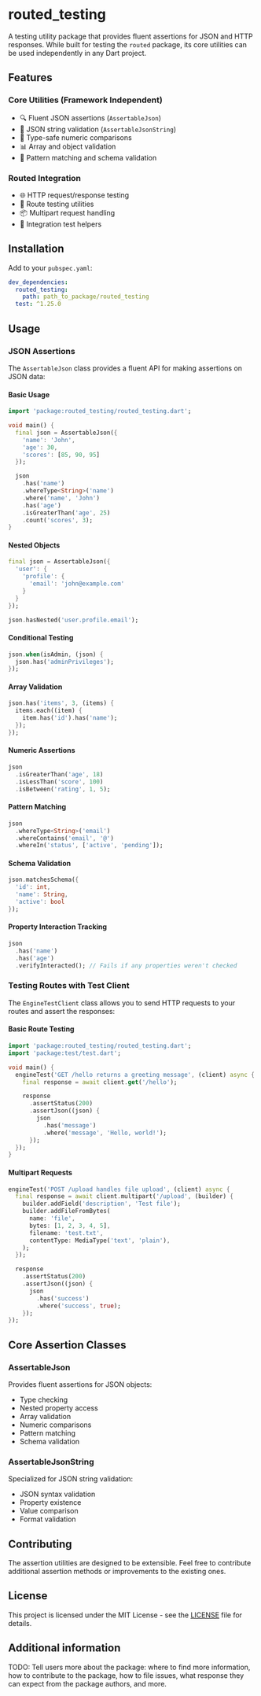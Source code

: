 
# routed_testing

A testing utility package that provides fluent assertions for JSON and HTTP responses. While built for testing the `routed` package, its core utilities can be used independently in any Dart project.

## Features

### Core Utilities (Framework Independent)
- 🔍 Fluent JSON assertions (`AssertableJson`)
- 📝 JSON string validation (`AssertableJsonString`)
- 🔢 Type-safe numeric comparisons
- 📊 Array and object validation
- 🎯 Pattern matching and schema validation

### Routed Integration
- 🌐 HTTP request/response testing
- 🔄 Route testing utilities
- 📦 Multipart request handling
- 🧪 Integration test helpers

## Installation

Add to your `pubspec.yaml`:

```yaml
dev_dependencies:
  routed_testing:
    path: path_to_package/routed_testing
  test: ^1.25.0
```

## Usage

### JSON Assertions

The `AssertableJson` class provides a fluent API for making assertions on JSON data:

#### Basic Usage

```dart
import 'package:routed_testing/routed_testing.dart';

void main() {
  final json = AssertableJson({
    'name': 'John',
    'age': 30,
    'scores': [85, 90, 95]
  });

  json
    .has('name')
    .whereType<String>('name')
    .where('name', 'John')
    .has('age')
    .isGreaterThan('age', 25)
    .count('scores', 3);
}
```

#### Nested Objects

```dart
final json = AssertableJson({
  'user': {
    'profile': {
      'email': 'john@example.com'
    }
  }
});

json.hasNested('user.profile.email');
```

#### Conditional Testing

```dart
json.when(isAdmin, (json) {
  json.has('adminPrivileges');
});
```

#### Array Validation

```dart
json.has('items', 3, (items) {
  items.each((item) {
    item.has('id').has('name');
  });
});
```

#### Numeric Assertions

```dart
json
  .isGreaterThan('age', 18)
  .isLessThan('score', 100)
  .isBetween('rating', 1, 5);
```

#### Pattern Matching

```dart
json
  .whereType<String>('email')
  .whereContains('email', '@')
  .whereIn('status', ['active', 'pending']);
```

#### Schema Validation

```dart
json.matchesSchema({
  'id': int,
  'name': String,
  'active': bool
});
```

#### Property Interaction Tracking

```dart
json
  .has('name')
  .has('age')
  .verifyInteracted(); // Fails if any properties weren't checked
```

### Testing Routes with Test Client

The `EngineTestClient` class allows you to send HTTP requests to your routes and assert the responses:

#### Basic Route Testing

```dart
import 'package:routed_testing/routed_testing.dart';
import 'package:test/test.dart';

void main() {
  engineTest('GET /hello returns a greeting message', (client) async {
    final response = await client.get('/hello');

    response
      .assertStatus(200)
      .assertJson((json) {
        json
          .has('message')
          .where('message', 'Hello, world!');
      });
  });
}
```

#### Multipart Requests

```dart
engineTest('POST /upload handles file upload', (client) async {
  final response = await client.multipart('/upload', (builder) {
    builder.addField('description', 'Test file');
    builder.addFileFromBytes(
      name: 'file',
      bytes: [1, 2, 3, 4, 5],
      filename: 'test.txt',
      contentType: MediaType('text', 'plain'),
    );
  });

  response
    .assertStatus(200)
    .assertJson((json) {
      json
        .has('success')
        .where('success', true);
    });
});
```

## Core Assertion Classes

### AssertableJson

Provides fluent assertions for JSON objects:
- Type checking
- Nested property access
- Array validation
- Numeric comparisons
- Pattern matching
- Schema validation

### AssertableJsonString

Specialized for JSON string validation:
- JSON syntax validation
- Property existence
- Value comparison
- Format validation

## Contributing

The assertion utilities are designed to be extensible. Feel free to contribute additional assertion methods or improvements to the existing ones.

## License

This project is licensed under the MIT License - see the [LICENSE](LICENSE) file for details.

## Additional information

TODO: Tell users more about the package: where to find more information, how to 
contribute to the package, how to file issues, what response they can expect 
from the package authors, and more.
